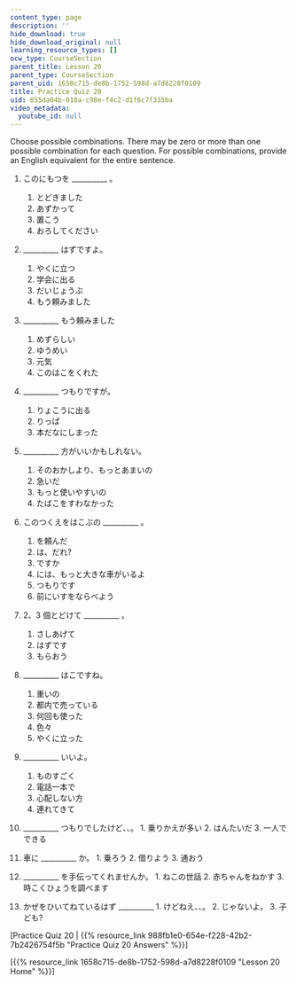 ```yaml
---
content_type: page
description: ''
hide_download: true
hide_download_original: null
learning_resource_types: []
ocw_type: CourseSection
parent_title: Lesson 20
parent_type: CourseSection
parent_uid: 1658c715-de8b-1752-598d-a7d8228f0109
title: Practice Quiz 20
uid: 855da04b-010a-c98e-f4c2-d1f6c7f335ba
video_metadata:
  youtube_id: null
---
```


Choose possible combinations. There may be zero or more than one possible combination for each question. For possible combinations, provide an English equivalent for the entire sentence.

1.  このにもつを \_\_\_\_\_\_\_\_\_\_ 。
    1.  とどきました
    2.  あずかって
    3.  置こう
    4.  おろしてください
2.  \_\_\_\_\_\_\_\_\_\_ はずですよ。
    1.  やくに立つ
    2.  学会に出る
    3.  だいじょうぶ
    4.  もう頼みました
3.  \_\_\_\_\_\_\_\_\_\_ もう頼みました
    1.  めずらしい
    2.  ゆうめい
    3.  元気
    4.  このはこをくれた
4.  \_\_\_\_\_\_\_\_\_\_ つもりですが。
    1.  りょこうに出る
    2.  りっぱ
    3.  本だなにしまった
5.  \_\_\_\_\_\_\_\_\_\_ 方がいいかもしれない。
    1.  そのおかしより、もっとあまいの
    2.  急いだ
    3.  もっと使いやすいの
    4.  たばこをすわなかった
6.  このつくえをはこぶの \_\_\_\_\_\_\_\_\_\_ 。
    1.  を頼んだ
    2.  は、だれ?
    3.  ですか
    4.  には、もっと大きな車がいるよ
    5.  つもりです
    6.  前にいすをならべよう  
          
        
7.  2、3 個とどけて \_\_\_\_\_\_\_\_\_\_ 。
    1.  さしあげて
    2.  はずです
    3.  もらおう
8.  \_\_\_\_\_\_\_\_\_\_ はこですね。
    1.  重いの
    2.  都内で売っている
    3.  何回も使った
    4.  色々
    5.  やくに立った  
          
        
9.  \_\_\_\_\_\_\_\_\_\_ いいよ。
    1.  ものすごく
    2.  電話一本で
    3.  心配しない方
    4.  連れてきて
10.  \_\_\_\_\_\_\_\_\_\_ つもりでしたけど、、。
    1.  乗りかえが多い
    2.  はんたいだ
    3.  一人でできる
11.  車に \_\_\_\_\_\_\_\_\_\_ か。
    1.  乗ろう
    2.  借りよう
    3.  通おう  
          
        
12.  \_\_\_\_\_\_\_\_\_\_ を手伝ってくれませんか。
    1.  ねこの世話
    2.  赤ちゃんをねかす
    3.  時こくひょうを調べます  
          
        
13.  かぜをひいてねているはず \_\_\_\_\_\_\_\_\_\_ 
    1.  けどねえ、、。
    2.  じゃないよ。
    3.  子ども?

\[Practice Quiz 20 | {{% resource_link 988fb1e0-654e-f228-42b2-7b2426754f5b "Practice Quiz 20 Answers" %}}\]

\[{{% resource_link 1658c715-de8b-1752-598d-a7d8228f0109 "Lesson 20 Home" %}}\]